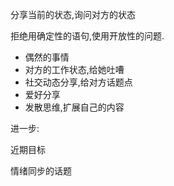 分享当前的状态,询问对方的状态

拒绝用确定性的语句,使用开放性的问题.

- 偶然的事情
- 对方的工作状态,给她吐嘈
- 社交动态分享,给对方话题点
- 爱好分享
- 发散思维,扩展自己的内容

进一步:

近期目标

情绪同步的话题



